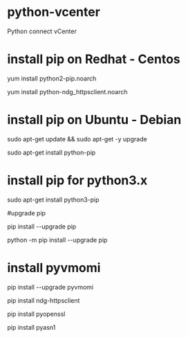 # python-vcenter

Python connect vCenter

# install pip on Redhat - Centos

yum install python2-pip.noarch

yum install python-ndg_httpsclient.noarch
# install pip on Ubuntu - Debian

sudo apt-get update && sudo apt-get -y upgrade

sudo apt-get install python-pip

# install pip for python3.x

sudo apt-get install python3-pip

#upgrade pip

pip install --upgrade pip

python -m pip install --upgrade pip

# install pyvmomi

pip install --upgrade pyvmomi

pip install ndg-httpsclient

pip install pyopenssl

pip install pyasn1
